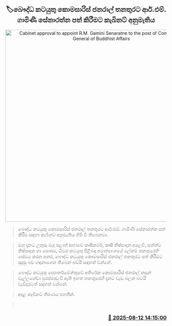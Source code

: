 <p align='center'><b><h2 align='center' title='Cabinet approval to appoint R.M. Gamini Senaratne to the post of Commissioner General of Buddhist Affairs'>🏷බෞද්ධ කටයුතු කොමසාරිස් ජනරාල් තනතුරට ආර්.එම්. ගාමිණී සේනාරත්න පත් කිරීමට කැබිනට් අනුමැතිය</h2></b></p>
<p align='center'><img src='https://helakuru.sgp1.cdn.digitaloceanspaces.com/esana/images/lib/cabinet-updates[1].jpg' width='600' alt='Cabinet approval to appoint R.M. Gamini Senaratne to the post of Commissioner General of Buddhist Affairs'></p>

> බෞද්ධ කටයුතු කොමසාරිස් ජනරාල් තනතුරට ආර්.එම්. ගාමිණී සේනාරත්න පත් කිරීම සඳහා කැබිනට් අනුමැතිය හිමි වී තිබෙනවා.

> ඔහු දැනට උතුරු මැද පළාත් සභාවේ කෘෂිකර්ම, කෘෂි නිෂ්පාදන අලෙවි, සත්ත්ව නිෂ්පාදන හා සෞඛ්‍ය, ධීවර කටයුතු පිළිබඳ අමාත්‍යාංශයේ ලේකම් තනතුරෙහි සේවය කරන අතර, බෞද්ධ කටයුතු කොමසාරිස් ජනරාල් තනතුරට පත් කිරීමට සුදුසු බව හඳුනාගෙන තිබෙන බවයි සඳහන් වන්නේ.

> බෞද්ධ කටයුතු දෙපාර්තමේන්තුවේ අතිරේක කොමසාරිස් ජනරාල් කසුන් වැල්ලහේවා පුරප්පාඩු වී ඇති ඉහත තනතුරෙහි දැනට වැඩ බලන බවයි වැඩිදුරටත් සඳහන් වන්නේ.

> අදාළ කැබිනට් තීරණය පහතින්.

>  



<h3 align='right'><a href='https://www.helakuru.lk/esana/p/112635/'>📅 2025-08-12 14:15:00</a></h3>
